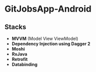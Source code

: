 # GitJobsApp-Android

## Stacks
<p> 
<ul> 

<li><strong>MVVM</strong> (Model View ViewModel)</li>
<li><strong>Dependency Injection using Dagger 2</trong></li>
<li><strong>Moshi</stong></li>
<li><strong>RxJava</strong</li>
<li><strong>Retrofit</strong</li>
<li><strong>Databinding</strong</li>
</ul>

</p>
